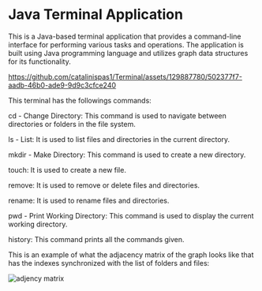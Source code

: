 # Java Terminal Application

This is a Java-based terminal application that provides a command-line interface for performing various tasks and operations. 
The application is built using Java programming language and utilizes graph data structures for its functionality. 

https://github.com/catalinispas1/Terminal/assets/129887780/502377f7-aadb-46b0-ade9-9d9c3cfce240

This terminal has the followings commands:

cd - Change Directory: This command is used to navigate between directories or folders in the file system.

ls - List: It is used to list files and directories in the current directory.

mkdir - Make Directory: This command is used to create a new directory.

touch: It is used to create a new file.

remove: It is used to remove or delete files and directories.

rename: It is used to rename files and directories.

pwd - Print Working Directory: This command is used to display the current working directory.

history: This command prints all the commands given.

This is an example of what the adjacency matrix of the graph looks like that has the indexes synchronized with the list of folders and files:

![adjency matrix](https://github.com/catalinispas1/Terminal/assets/129887780/74c40b0c-3d90-44ef-b33a-7d4b3d5df671)
